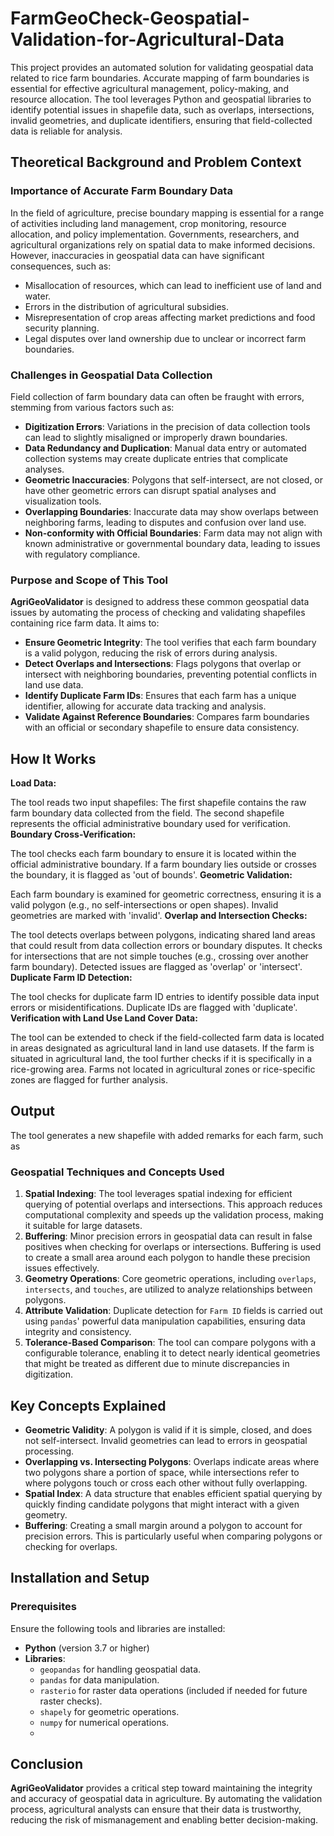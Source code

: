 # FarmGeoCheck-Geospatial-Validation-for-Agricultural-Data
This project provides an automated solution for validating geospatial data related to rice farm boundaries. Accurate mapping of farm boundaries is essential for effective agricultural management, policy-making, and resource allocation. The tool leverages Python and geospatial libraries to identify potential issues in shapefile data, such as overlaps, intersections, invalid geometries, and duplicate identifiers, ensuring that field-collected data is reliable for analysis.


## Theoretical Background and Problem Context
### Importance of Accurate Farm Boundary Data
In the field of agriculture, precise boundary mapping is essential for a range of activities including land management, crop monitoring, resource allocation, and policy implementation. Governments, researchers, and agricultural organizations rely on spatial data to make informed decisions. However, inaccuracies in geospatial data can have significant consequences, such as:
- Misallocation of resources, which can lead to inefficient use of land and water.
- Errors in the distribution of agricultural subsidies.
- Misrepresentation of crop areas affecting market predictions and food security planning.
- Legal disputes over land ownership due to unclear or incorrect farm boundaries.

### Challenges in Geospatial Data Collection
Field collection of farm boundary data can often be fraught with errors, stemming from various factors such as:
- **Digitization Errors**: Variations in the precision of data collection tools can lead to slightly misaligned or improperly drawn boundaries.
- **Data Redundancy and Duplication**: Manual data entry or automated collection systems may create duplicate entries that complicate analyses.
- **Geometric Inaccuracies**: Polygons that self-intersect, are not closed, or have other geometric errors can disrupt spatial analyses and visualization tools.
- **Overlapping Boundaries**: Inaccurate data may show overlaps between neighboring farms, leading to disputes and confusion over land use.
- **Non-conformity with Official Boundaries**: Farm data may not align with known administrative or governmental boundary data, leading to issues with regulatory compliance.

### Purpose and Scope of This Tool
**AgriGeoValidator** is designed to address these common geospatial data issues by automating the process of checking and validating shapefiles containing rice farm data. It aims to:
- **Ensure Geometric Integrity**: The tool verifies that each farm boundary is a valid polygon, reducing the risk of errors during analysis.
- **Detect Overlaps and Intersections**: Flags polygons that overlap or intersect with neighboring boundaries, preventing potential conflicts in land use data.
- **Identify Duplicate Farm IDs**: Ensures that each farm has a unique identifier, allowing for accurate data tracking and analysis.
- **Validate Against Reference Boundaries**: Compares farm boundaries with an official or secondary shapefile to ensure data consistency.

## How It Works
**Load Data:**

The tool reads two input shapefiles:
The first shapefile contains the raw farm boundary data collected from the field.
The second shapefile represents the official administrative boundary used for verification.
**Boundary Cross-Verification:**

The tool checks each farm boundary to ensure it is located within the official administrative boundary.
If a farm boundary lies outside or crosses the boundary, it is flagged as 'out of bounds'.
**Geometric Validation:**

Each farm boundary is examined for geometric correctness, ensuring it is a valid polygon (e.g., no self-intersections or open shapes).
Invalid geometries are marked with 'invalid'.
**Overlap and Intersection Checks:**

The tool detects overlaps between polygons, indicating shared land areas that could result from data collection errors or boundary disputes.
It checks for intersections that are not simple touches (e.g., crossing over another farm boundary). Detected issues are flagged as 'overlap' or 'intersect'.
**Duplicate Farm ID Detection:**

The tool checks for duplicate farm ID entries to identify possible data input errors or misidentifications.
Duplicate IDs are flagged with 'duplicate'.
**Verification with Land Use Land Cover Data:**

The tool can be extended to check if the field-collected farm data is located in areas designated as agricultural land in land use datasets.
If the farm is situated in agricultural land, the tool further checks if it is specifically in a rice-growing area.
Farms not located in agricultural zones or rice-specific zones are flagged for further analysis.

## Output
The tool generates a new shapefile with added remarks for each farm, such as


### Geospatial Techniques and Concepts Used
1. **Spatial Indexing**: The tool leverages spatial indexing for efficient querying of potential overlaps and intersections. This approach reduces computational complexity and speeds up the validation process, making it suitable for large datasets.
2. **Buffering**: Minor precision errors in geospatial data can result in false positives when checking for overlaps or intersections. Buffering is used to create a small area around each polygon to handle these precision issues effectively.
3. **Geometry Operations**: Core geometric operations, including `overlaps`, `intersects`, and `touches`, are utilized to analyze relationships between polygons.
4. **Attribute Validation**: Duplicate detection for `Farm ID` fields is carried out using `pandas`' powerful data manipulation capabilities, ensuring data integrity and consistency.
5. **Tolerance-Based Comparison**: The tool can compare polygons with a configurable tolerance, enabling it to detect nearly identical geometries that might be treated as different due to minute discrepancies in digitization.

## Key Concepts Explained
- **Geometric Validity**: A polygon is valid if it is simple, closed, and does not self-intersect. Invalid geometries can lead to errors in geospatial processing.
- **Overlapping vs. Intersecting Polygons**: Overlaps indicate areas where two polygons share a portion of space, while intersections refer to where polygons touch or cross each other without fully overlapping.
- **Spatial Index**: A data structure that enables efficient spatial querying by quickly finding candidate polygons that might interact with a given geometry.
- **Buffering**: Creating a small margin around a polygon to account for precision errors. This is particularly useful when comparing polygons or checking for overlaps.

## Installation and Setup
### Prerequisites
Ensure the following tools and libraries are installed:
- **Python** (version 3.7 or higher)
- **Libraries**:
  - `geopandas` for handling geospatial data.
  - `pandas` for data manipulation.
  - `rasterio` for raster data operations (included if needed for future raster checks).
  - `shapely` for geometric operations.
  - `numpy` for numerical operations.
  - 


## Conclusion
**AgriGeoValidator** provides a critical step toward maintaining the integrity and accuracy of geospatial data in agriculture. By automating the validation process, agricultural analysts can ensure that their data is trustworthy, reducing the risk of mismanagement and enabling better decision-making.








